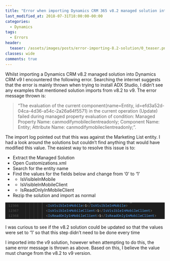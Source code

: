 ```yaml
---
title: "Error when importing Dynamics CRM 365 v8.2 managed solution into v9 instance"
last_modified_at: 2018-07-31T18:00:00-00:00
categories:
  - Dynamics
tags:
  - Errors
header:
  teaser: /assets/images/posts/error-importing-8.2-solution/0_teaser.png
classes: wide
comments: true
---
```


Whilst importing a Dynamics CRM v8.2 managed solution into Dynamics CRM v9 I encountered the following error. Searching the internet suggests that the error is mainly thrown when trying to install ADX Studio, I didn’t see any examples that mentioned solution imports from v8.2 to v9. The error message thrown is:

>“The evaluation of the current component(name=Entity, id=efd3a52d-04ca-4d36-a54c-2a26a64f5571) in the current operation (Update) failed during managed property evaluation of condition: Managed Property Name: canmodifymobileclientreadonly; Component Name: Entity; Attribute Name: canmodifymobileclientreadonly;”.

The import log pointed out that this was against the Marketing List entity. I had a look around the solutions but couldn’t find anything that would have modified this value. The easiest way to resolve this issue is to:

* Extract the Managed Solution
* Open Customizations.xml
* Search for the entity name
* Find the values for the fields below and change from ‘0’ to ‘1’
* * IsVisibleInMobile
* * IsVisibleInMobileClient
* * IsReadOnlyInMobileClient
* Rezip the solution and import as normal

![XML to Modify](/assets/images/posts/error-importing-8.2-solution/0_teaser.png)

I was curious to see if the v8.2 solution could be updated so that the values were set to ‘1’ so that this step didn’t need to be done every time 

I imported into the v9 solution, however when attempting to do this, the same error message is thrown as above. Based on this, I believe the value must change from the v8.2 to v9 version.